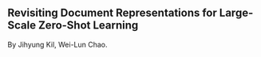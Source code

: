 ## Revisiting Document Representations for Large-Scale Zero-Shot Learning

By Jihyung Kil, Wei-Lun Chao.
